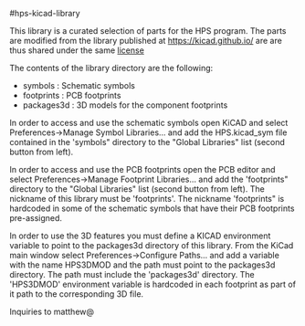 #hps-kicad-library

This library is a curated selection of parts for the HPS program.  The parts are modified from the library published at https://kicad.github.io/ are are thus shared under the same [license](LICENSE.md)

The contents of the library directory are the following:

- symbols    : Schematic symbols
- footprints : PCB footprints
- packages3d : 3D models for the component footprints

In order to access and use the schematic symbols open KiCAD and select Preferences->Manage Symbol Libraries... and add the HPS.kicad_sym file
contained in the 'symbols" directory to the "Global Libraries" list (second button from left).

In order to access and use the PCB footprints open the PCB editor and select Preferences->Manage Footprint Libraries... and add the 'footprints"
directory to the "Global Libraries" list (second button from left). The nickname of this library must be 'footprints'. The nickname 'footprints" is
hardcoded in some of the schematic symbols that have their PCB footprints pre-assigned.

In order to use the 3D features you must define a KICAD environment variable to point to the packages3d directory of this library. From the KiCad
main window select Preferences->Configure Paths... and add a variable with the name HPS3DMOD and the path must point to the packages3d directory.
The path must include the 'packages3d' directory. The 'HPS3DMOD' environment variable is hardcoded in each footprint as part of it path to the
corresponding 3D file.


Inquiries to matthew@
